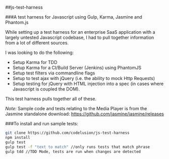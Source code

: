 ##js-test-harness

###A test harness for Javascript using Gulp, Karma, Jasmine and Phantom.js

While setting up a test harness for an enterprise SaaS application with a largely untested Javascript codebase, I had to pull together
information from a lot of different sources. 

I was looking to do the following:
- Setup Karma for TDD
- Setup Karma for a CI/Build Server (Jenkins) using PhantomJS
- Setup test filters via commandline flags
- Setup to test ajax with jQuery (i.e. the ability to mock Http Requests)
- Setup testing for jQuery with HTML injection into a spec (in cases where Javascript is coupled the DOM).

This test harness pulls together all of these.

*Note:* Sample code and tests relating to the Media Player is from the Jasmine standalone download: https://github.com/jasmine/jasmine/releases



###To install and run sample tests:

```bash
git clone https://github.com/codelusion/js-test-harness
npm install
gulp test
gulp test -f "text to match" //only runs tests that match phrase
gulp tdd //TDD Mode, tests are run when changes are detected

```

